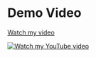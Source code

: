 # Demo Video

[Watch my video](https://drive.google.com/file/d/14wRYu2Gi02N2rlBXVXd1ttxp6FZagZl9/view?usp=drive_link)

[![Watch my YouTube video](https://img.youtube.com/vi/4yZkWM32Ubc/hqdefault.jpg)](https://www.youtube.com/watch?v=4yZkWM32Ubc)

